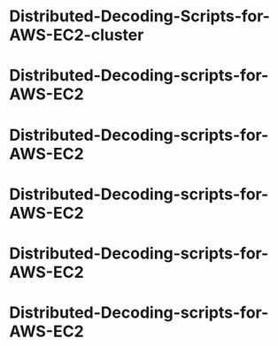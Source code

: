 # Distributed-Decoding-Scripts-for-AWS-EC2-cluster
# Distributed-Decoding-scripts-for-AWS-EC2
# Distributed-Decoding-scripts-for-AWS-EC2
# Distributed-Decoding-scripts-for-AWS-EC2
# Distributed-Decoding-scripts-for-AWS-EC2
# Distributed-Decoding-scripts-for-AWS-EC2
